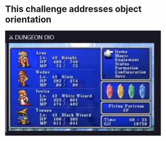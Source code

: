# This challenge addresses object orientation
<img src=https://github.com/DhieisonMS/BootCampDIO-GFTStart5-.NET/blob/main/JogoRPG/quadrojogadores.png?raw/>

#
